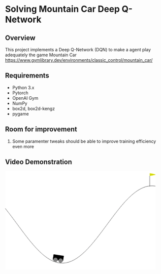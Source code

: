 # Solving Mountain Car Deep Q-Network 

## Overview
This project implements a Deep Q-Network (DQN) to make a agent play adequately the game Mountain Car 
 https://www.gymlibrary.dev/environments/classic_control/mountain_car/

## Requirements
- Python 3.x
- Pytorch 
- OpenAI Gym 
- NumPy
- box2d, box2d-kengz
- pygame

## Room for improvement
1. Some paramenter tweaks should be able to improve training efficiency even more

## Video Demonstration
![Click to watch the video](test_run.gif)